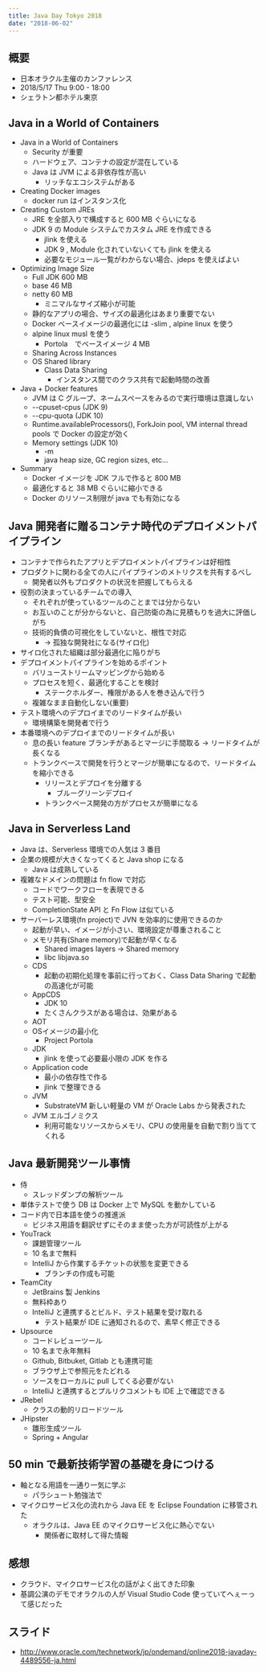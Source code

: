 ```yaml
---
title: Java Day Tokyo 2018
date: "2018-06-02"
---
```


## 概要
* 日本オラクル主催のカンファレンス
* 2018/5/17 Thu 9:00 - 18:00
* シェラトン都ホテル東京

## Java in a World of Containers
* Java in a World of Containers
  * Security が重要
  * ハードウェア、コンテナの設定が混在している
  * Java は JVM による非依存性が高い
    * リッチなエコシステムがある
* Creating Docker images
  * docker run はインスタンス化
* Creating Custom JREs
  * JRE を全部入りで構成すると 600 MB ぐらいになる
  * JDK 9 の Module システムでカスタム JRE を作成できる
    * jlink を使える
    * JDK 9 , Module 化されていないくても jlink を使える
    * 必要なモジュール一覧がわからない場合、jdeps を使えばよい
* Optimizing Image Size
  * Full JDK 600 MB
  * base 46 MB
  * netty 60 MB
    * ミニマルなサイズ縮小が可能
  * 静的なアプリの場合、サイズの最適化はあまり重要でない
  * Docker ベースイメージの最適化には -slim , alpine linux を使う
  * alpine linux musl を使う
    * Portola　でベースイメージ 4 MB
  * Sharing Across Instances
  * OS Shared library
    * Class Data Sharing
      * インスタンス間でのクラス共有で起動時間の改善
* Java + Docker features
  * JVM は C グループ、ネームスペースをみるので実行環境は意識しない
  * --cpuset-cpus (JDK 9)
  * --cpu-quota (JDK 10)
  * Runtime.availableProcessors(), ForkJoin pool, VM internal thread pools で Docker の設定が効く
  * Memory settings (JDK 10)
    * -m<size>
    * java heap size, GC region sizes, etc...
* Summary
  * Docker イメージを JDK フルで作ると 800 MB
  * 最適化すると 38 MB ぐらいに縮小できる
  * Docker のリソース制限が java でも有効になる

## Java 開発者に贈るコンテナ時代のデプロイメントパイプライン
* コンテナで作られたアプリとデプロイメントパイプラインは好相性
* プロダクトに関わる全ての人にパイプラインのメトリクスを共有するべし
  * 開発者以外もプロダクトの状況を把握してもらえる
* 役割の決まっているチームでの導入
  * それぞれが使っているツールのことまでは分からない
  * お互いのことが分からないと、自己防衛の為に見積もりを過大に評価しがち
  * 技術的負債の可視化をしていないと、根性で対応
    * -> 孤独な開発社になる(サイロ化)
* サイロ化された組織は部分最適化に陥りがち
* デプロイメントパイプラインを始めるポイント
  * バリューストリームマッピングから始める
  * プロセスを短く、最適化することを検討
    * ステークホルダー、権限がある人を巻き込んで行う
  * 複雑なまま自動化しない(重要)
* テスト環境へのデプロイまでのリードタイムが長い
  * 環境構築を開発者で行う
* 本番環境へのデプロイまでのリードタイムが長い
  * 息の長い feature ブランチがあるとマージに手間取る -> リードタイムが長くなる
  * トランクベースで開発を行うとマージが簡単になるので、リードタイムを縮小できる
    * リリースとデプロイを分離する
      * ブルーグリーンデプロイ
    * トランクベース開発の方がプロセスが簡単になる

## Java in Serverless Land
* Java は、Serverless 環境での人気は 3 番目
* 企業の規模が大きくなってくると Java shop になる
  * Java は成熟している
* 複雑なドメインの問題は fn flow で対応
  * コードでワークフローを表現できる
  * テスト可能、型安全
  * CompletionState API と Fn Flow は似ている
* サーバーレス環境(fn project)で JVN を効率的に使用できるのか
  * 起動が早い、イメージが小さい、環境設定が尊重されること
  * メモリ共有(Share memory)で起動が早くなる
    * Shared images layers -> Shared memory
    * libc libjava.so
  * CDS
    * 起動の初期化処理を事前に行っておく、Class Data Sharing で起動の高速化が可能
  * AppCDS
    * JDK 10
    * たくさんクラスがある場合は、効果がある
  * AOT
  * OSイメージの最小化
    * Project Portola
  * JDK
    * jlink を使って必要最小限の JDK を作る
  * Application code
    * 最小の依存性で作る
    * jlink で整理できる
  * JVM
    * SubstrateVM 新しい軽量の VM が Oracle Labs から発表された
  * JVM エルゴノミクス
    * 利用可能なリソースからメモリ、CPU の使用量を自動で割り当ててくれる

## Java 最新開発ツール事情
* 侍
  * スレッドダンプの解析ツール
* 単体テストで使う DB は Docker 上で MySQL を動かしている
* コード内で日本語を使うの推進派
  * ビジネス用語を翻訳せずにそのまま使った方が可読性が上がる
* YouTrack
  * 課題管理ツール
  * 10 名まで無料
  * IntelliJ から作業するチケットの状態を変更できる
    * ブランチの作成も可能
* TeamCity
  * JetBrains 製 Jenkins
  * 無料枠あり
  * IntelliJ と連携するとビルド、テスト結果を受け取れる
    * テスト結果が IDE に通知されるので、素早く修正できる
* Upsource
  * コードレビューツール
  * 10 名まで永年無料
  * Github, Bitbuket, Gitlab とも連携可能
  * ブラウザ上で参照元をたどれる
  * ソースをローカルに pull してくる必要がない
  * IntelliJ と連携するとプルリクコメントも IDE 上で確認できる
* JRebel
  * クラスの動的リロードツール
* JHipster
  * 雛形生成ツール
  * Spring + Angular

## 50 min で最新技術学習の基礎を身につける
* 軸となる用語を一通り一気に学ぶ
  * パラシュート勉強法で
* マイクロサービス化の流れから Java EE を Eclipse Foundation に移管された
  * オラクルは、Java EE のマイクロサービス化に熱心でない
    * 関係者に取材して得た情報

## 感想
* クラウド、マイクロサービス化の話がよく出てきた印象
* 基調公演のデモでオラクルの人が Visual Studio Code 使っていてへぇーって感じだった

## スライド
* http://www.oracle.com/technetwork/jp/ondemand/online2018-javaday-4489556-ja.html
